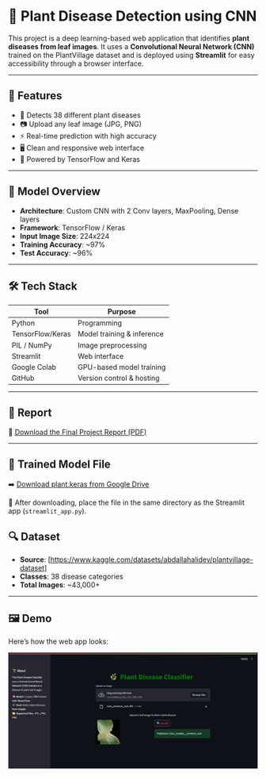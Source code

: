 
# 🌿 Plant Disease Detection using CNN

This project is a deep learning-based web application that identifies **plant diseases from leaf images**. It uses a **Convolutional Neural Network (CNN)** trained on the PlantVillage dataset and is deployed using **Streamlit** for easy accessibility through a browser interface.

---

## 📌 Features

- 🌱 Detects 38 different plant diseases  
- 📷 Upload any leaf image (JPG, PNG)  
- ⚡ Real-time prediction with high accuracy  
- 🖥️ Clean and responsive web interface  
- 🧠 Powered by TensorFlow and Keras  

---

## 🧠 Model Overview

- **Architecture**: Custom CNN with 2 Conv layers, MaxPooling, Dense layers  
- **Framework**: TensorFlow / Keras  
- **Input Image Size**: 224x224  
- **Training Accuracy**: ~97%  
- **Test Accuracy**: ~96%  

---

## 🛠️ Tech Stack

| Tool             | Purpose                          |
|------------------|----------------------------------|
| Python           | Programming                      |
| TensorFlow/Keras | Model training & inference       |
| PIL / NumPy      | Image preprocessing              |
| Streamlit        | Web interface                    |
| Google Colab     | GPU-based model training         |
| GitHub           | Version control & hosting        |

---

## 📄 Report

📎 [Download the Final Project Report (PDF)](Plant_disease_detection_report.pdf)

---
## 🔗 Trained Model File

➡️ [Download plant.keras from Google Drive](https://drive.google.com/file/d/1XjwuVmvagywO8tbqXz0N70_NgH8ilx-f/view?usp=sharing)

📌 After downloading, place the file in the same directory as the Streamlit app (`streamlit_app.py`).


## 🔍 Dataset

- **Source**: [https://www.kaggle.com/datasets/abdallahalidev/plantvillage-dataset]  
- **Classes**: 38 disease categories  
- **Total Images**: ~43,000+  

---
## 🖼️ Demo

Here’s how the web app looks:

![Streamlit UI](./streamlit_app.png)

